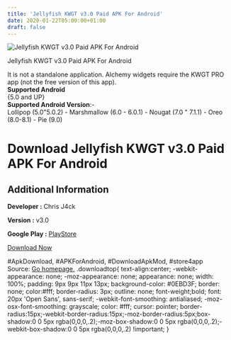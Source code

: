 ```yaml
---
title: 'Jellyfish KWGT v3.0 Paid APK For Android'
date: 2020-01-22T05:00:00+01:00
draft: false
---
```


![Jellyfish KWGT v3.0 Paid APK For Android](https://i2.wp.com/apkhome.net/wp-content/uploads/2020/01/Jellyfish-KWGT-v3.0-Paid.png "Jellyfish KWGT v3.0 Paid APK For Android")

  

Jellyfish KWGT v3.0 Paid APK For Android

It is not a standalone application. Alchemy widgets require the KWGT PRO app (not the free version of this app).  
**Supported Android**  
{5.0 and UP}  
**Supported Android Version**:-  
Lollipop (5.0"5.0.2) - Marshmallow (6.0 - 6.0.1) - Nougat (7.0 " 7.1.1) - Oreo (8.0-8.1) - Pie (9.0)

Download Jellyfish KWGT v3.0 Paid APK For Android
=================================================

Additional Information
----------------------

**Developer :** Chris J4ck

**Version :** v3.0

**Google Play :** [PlayStore](https://play.google.com/store/apps/details?id=jellyfishkwgt.kustom.pack)

  

[Download Now](https://store4app.co/post/jellyfish-kwgt-v3-0-paid-apk-for-android_1579617542)

  
#ApkDownload, #APKForAndroid, #DownloadApkMod, #store4app  
Source: [Go homepage.](https://store4app.co/post/jellyfish-kwgt-v3-0-paid-apk-for-android_1579617542) .downloadtop{ text-align:center; -webkit-appearance: none; -moz-appearance: none; appearance: none; width: 100%; padding: 9px 9px 11px 13px; background-color: #0EBD3F; border: none; color:#fff; border-radius: 3px; outline: none; font-weight;bold; font: 20px 'Open Sans', sans-serif; -webkit-font-smoothing: antialiased; -moz-osx-font-smoothing: grayscale; color: #fff; cursor: pointer; border-radius:15px;-webkit-border-radius:15px;-moz-border-radius:5px;box-shadow:0 0 5px rgba(0,0,0,.2);-moz-box-shadow:0 0 5px rgba(0,0,0,.2);-webkit-box-shadow:0 0 5px rgba(0,0,0,.2) !important; }